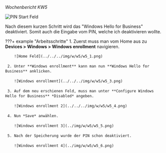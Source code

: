 *Wochenbericht KW5*

![PIN Start Feld](../../../img/w/w5/w5_x.png)

Nach diesem kurzen Schritt wird das "Windows Hello for Business" deaktiviert. Somit auch die Eingabe vom PIN, welche ich deaktivieren wollte.

???+ example "Arbeitsschritte"
     1. Zuerst muss man vom Home aus zu **Devices > Windows > Windows enrollment** navigieren.

        ![Home Feld](../../../img/w/w5/w5_1.png)

     2. Unter **Windows enrollment** kann man nun **Windows Hello for Business** anklicken.

        ![Windows enrollment](../../../img/w/w5/w5_3.png)

     3. Auf dem neu erschienen Feld, muss man unter **Configure Windows Hello for Business** *Disabled* angeben.

        ![Windows enrollment 2](../../../img/w/w5/w5_4.png)

     4. Nun *Save* anwählen.

        ![Windows enrollment 3](../img/w/w5/w5_5.png)

     5. Nach der Speicherung wurde der PIN schon deaktiviert.

        ![Windows enrollment 4](../img/w/w5/w5_6.png)
